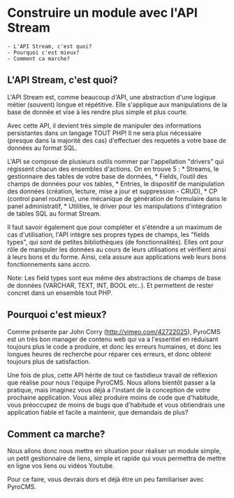 # Construire un module avec l'API Stream #

	- L'API Stream, c'est quoi?
	- Pourquoi c'est mieux?
	- Comment ca marche?


## L'API Stream, c'est quoi? ##

L'API Stream est, comme beaucoup d'API, une abstraction d'une logique métier (souvent) longue et répétitive.
Elle s'applique aux manipulations de la base de donnée et vise à les rendre plus simple et plus courte.

Avec cette API, il devient très simple de manipuler des informations persistantes dans un langage TOUT PHP!
Il ne sera plus nécessaire (presque dans la majorité des cas) d'effectuer des requetés a votre base de données au format SQL.

L'API se compose de plusieurs outils nommer par l'appellation "drivers" qui régissent chacun des ensembles d'actions. On en trouve 5 :
	* Streams, le gestionnaire des tables de votre base de données,
	* Fields, l’outil des champs de données pour vos tables,
	* Entries, le dispositif de manipulation des données (création, lecture, mise a jour et suppression - CRUD),
	* CP (control panel routines), une mécanique de génération de formulaire dans le panel administratif,
	* Utilities, le driver pour les manipulations d'intégration de tables SQL au format Stream.

Il faut savoir également que pour compléter et s'étendre a un maximum de cas d'utilisation, l'API intègre ses propres types de champs, les "fields types", qui sont de petites bibliothèques (de fonctionnalités). Elles ont pour rôle de manipuler les données au cours de leurs utilisations et vérifient ainsi à leurs bons et du forme.
Ainsi, cela assure aux applications web leurs bons fonctionnements sans accro.

Note: Les field types sont eux même des abstractions de champs de base de données (VARCHAR, TEXT, INT, BOOL etc..). Et permettent de rester concret dans un ensemble tout PHP.


## Pourquoi c'est mieux? ##

Comme présente par John Corry (http://vimeo.com/42722025), PyroCMS est un très bon manager de contenu web qui va a l'essentiel en réduisant toujours plus le code a produire, et donc les erreurs humaines, et donc les longues heures de recherche pour réparer ces erreurs, et donc obtenir toujours plus de satisfaction.

Une fois de plus, cette API hérite de tout ce fastidieux travail de réflexion que réalise pour nous l'équipe PyroCMS. Nous allons bientôt passer a la pratique, mais imaginez vous déjà a l'instant de la conception de votre prochaine application. Vous allez produire moins de code que d'habitude, vous préoccupez de moins de bugs que d'habitude et vous obtiendrais une application fiable et facile a maintenir, que demandais de plus?


## Comment ca marche? ##

Nous allons donc nous mettre en situation pour réaliser un module simple, un petit gestionnaire de liens, simple et rapide qui vous permettra de mettre en ligne vos liens ou vidéos Youtube.

Pour ce faire, vous devrais dors et déjà être un peu familiariser avec PyroCMS.

